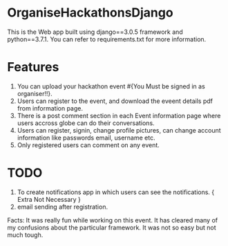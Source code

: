 # OrganiseHackathonsDjango

This is the Web app built using django==3.0.5 framework and python==3.7.1. You can refer to requirements.txt for more information.

# Features
1. You can upload your hackathon event #{You Must be signed in as organiser!!}.
2. Users can register to the event, and download the eveent details pdf from information page.
3. There is a post comment section in each Event information page where users accross globe can do their conversations.
4. Users can register, signin, change profile pictures, can change account information like passwords email, username etc.
5. Only registered users can comment on any event.

# TODO
1. To create notifications app in which users can see the notifications. { Extra Not Necessary }
2. email sending after registration.


Facts: It was really fun while working on this event. It has cleared many of my confusions about the particular framework. It was not so easy but not much tough.

